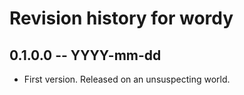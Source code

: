 # Revision history for wordy

## 0.1.0.0 -- YYYY-mm-dd

* First version. Released on an unsuspecting world.
